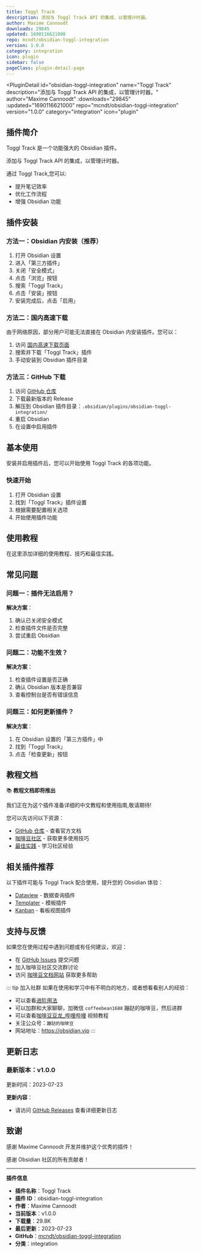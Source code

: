 ```yaml
---
title: Toggl Track
description: 添加与 Toggl Track API 的集成，以管理计时器。
author: Maxime Cannoodt
downloads: 29845
updated: 1690116621000
repo: mcndt/obsidian-toggl-integration
version: 1.0.0
category: integration
icon: plugin
sidebar: false
pageClass: plugin-detail-page
---
```


<PluginDetail
  id="obsidian-toggl-integration"
  name="Toggl Track"
  description="添加与 Toggl Track API 的集成，以管理计时器。"
  author="Maxime Cannoodt"
  :downloads="29845"
  :updated="1690116621000"
  repo="mcndt/obsidian-toggl-integration"
  version="1.0.0"
  category="integration"
  icon="plugin"
>

<!-- AUTO_GENERATED_START -->
## 插件简介

Toggl Track 是一个功能强大的 Obsidian 插件。

添加与 Toggl Track API 的集成，以管理计时器。

通过 Toggl Track,您可以:

- 提升笔记效率
- 优化工作流程
- 增强 Obsidian 功能

<!-- AUTO_GENERATED_END -->

<!-- AUTO_GENERATED_START -->
## 插件安装

### 方法一：Obsidian 内安装（推荐）

1. 打开 Obsidian 设置
2. 进入「第三方插件」
3. 关闭「安全模式」
4. 点击「浏览」按钮
5. 搜索「Toggl Track」
6. 点击「安装」按钮
7. 安装完成后，点击「启用」

### 方法二：国内高速下载

由于网络原因，部分用户可能无法直接在 Obsidian 内安装插件。您可以：

1. 访问 [国内高速下载页面](/zh/documentation/obsidian-plugins-download.html)
2. 搜索并下载「Toggl Track」插件
3. 手动安装到 Obsidian 插件目录

### 方法三：GitHub 下载

1. 访问 [GitHub 仓库](https://github.com/mcndt/obsidian-toggl-integration)
2. 下载最新版本的 Release
3. 解压到 Obsidian 插件目录：`.obsidian/plugins/obsidian-toggl-integration/`
4. 重启 Obsidian
5. 在设置中启用插件

## 基本使用

安装并启用插件后，您可以开始使用 Toggl Track 的各项功能。

### 快速开始

1. 打开 Obsidian 设置
2. 找到「Toggl Track」插件设置
3. 根据需要配置相关选项
4. 开始使用插件功能

<!-- AUTO_GENERATED_END -->

<!-- CUSTOM_CONTENT_START:tutorial -->
## 使用教程

在这里添加详细的使用教程、技巧和最佳实践。

<!-- CUSTOM_CONTENT_END:tutorial -->

<!-- SHARED_CONTENT_START -->
## 常见问题

### 问题一：插件无法启用？

**解决方案**：
1. 确认已关闭安全模式
2. 检查插件文件是否完整
3. 尝试重启 Obsidian

### 问题二：功能不生效？

**解决方案**：
1. 检查插件设置是否正确
2. 确认 Obsidian 版本是否兼容
3. 查看控制台是否有错误信息

### 问题三：如何更新插件？

**解决方案**：
1. 在 Obsidian 设置的「第三方插件」中
2. 找到「Toggl Track」
3. 点击「检查更新」按钮

## 教程文档

📚 **教程文档即将推出**

我们正在为这个插件准备详细的中文教程和使用指南,敬请期待!

您可以先访问以下资源：
- [GitHub 仓库](https://github.com/mcndt/obsidian-toggl-integration) - 查看官方文档
- [咖啡豆社区](/zh/bases/) - 获取更多使用技巧
- [最佳实践](/zh/best-practices/) - 学习社区经验

## 相关插件推荐

以下插件可能与 Toggl Track 配合使用，提升您的 Obsidian 体验：

- [Dataview](/zh/plugins/dataview.html) - 数据查询插件
- [Templater](/zh/plugins/templater-obsidian.html) - 模板插件
- [Kanban](/zh/plugins/obsidian-kanban.html) - 看板视图插件

## 支持与反馈

如果您在使用过程中遇到问题或有任何建议，欢迎：

- 在 [GitHub Issues](https://github.com/mcndt/obsidian-toggl-integration/issues) 提交问题
- 加入咖啡豆社区交流群讨论
- 访问 [咖啡豆文档网站](https://obsidian.vip) 获取更多帮助

::: tip 加入社群
如果在使用和学习中有不明白的地方，或者想看看别人的经验：
- 可以查看[进阶用法](/zh/advanced)
- 可以加群和大家聊聊，加微信 `coffeebean1688` 蹦跶的咖啡豆，然后进群
- 可以查看[咖啡豆豆龙_哔哩哔哩](https://space.bilibili.com/618777356) 视频教程
- 关注公众号：`蹦跶的咖啡豆`
- 网站地址：https://obsidian.vip
:::
<!-- SHARED_CONTENT_END -->

<!-- AUTO_GENERATED_START -->
## 更新日志

### 最新版本：v1.0.0

更新时间：2023-07-23

**更新内容**：
- 请访问 [GitHub Releases](https://github.com/mcndt/obsidian-toggl-integration/releases) 查看详细更新日志

## 致谢

感谢 Maxime Cannoodt 开发并维护这个优秀的插件！

感谢 Obsidian 社区的所有贡献者！

---

**插件信息**
- **插件名称**：Toggl Track
- **插件 ID**：obsidian-toggl-integration
- **作者**：Maxime Cannoodt
- **当前版本**：v1.0.0
- **下载量**：29.8K
- **最后更新**：2023-07-23
- **GitHub**：[mcndt/obsidian-toggl-integration](https://github.com/mcndt/obsidian-toggl-integration)
- **分类**：integration
<!-- AUTO_GENERATED_END -->

</PluginDetail>

